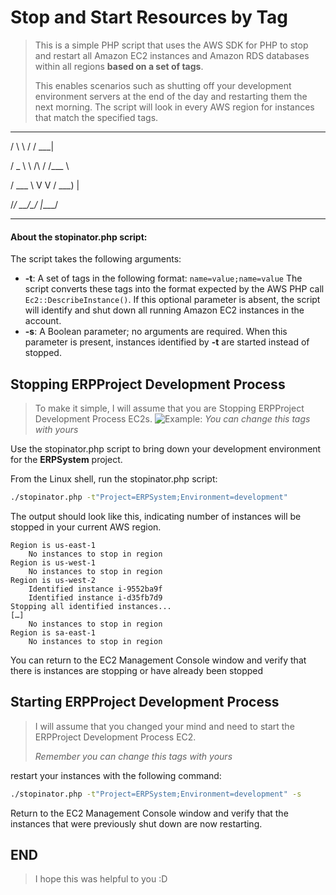 # Stop and Start Resources by Tag
 

> This is a simple PHP script that uses the AWS SDK for PHP to stop and restart all Amazon EC2 instances and Amazon RDS databases within all regions **based on a set of tags**.
> 
> This enables scenarios such as shutting off your development environment servers at the end of the day and restarting them the next morning. 
> The script will look in every AWS region for instances that match the specified tags.

___ ______

/ \ \ / / ___|

/ _ \ \ /\ / /\___ \

/ ___ \ V V / ___) |

/_/ \_\_/\_/ |____/

  
------------
#### About  the stopinator.php script:

The script takes the following arguments:

-   **-t**: A set of tags in the following format: `name=value;name=value` The script converts these tags into the format expected by the AWS PHP call `Ec2::DescribeInstance()`. If this optional parameter is absent, the script will identify and shut down all running Amazon EC2 instances in the account.
-   **-s**: A Boolean parameter; no arguments are required. When this parameter is present, instances identified by **-t** are started instead of stopped.
  


## Stopping  ERPProject Development Process
> To make it simple, I will assume that you are Stopping ERPProject Development Process EC2s.
> ![Example:](https://drive.google.com/drive/folders/11hWrR1ha4U12iAHrmGNxVEpiRU2x89Oz?usp=sharing)
> *You can change this tags with yours*

Use the stopinator.php script to bring down your development environment for the **ERPSystem** project.

From the Linux shell, run the stopinator.php script:

```bash 
./stopinator.php -t"Project=ERPSystem;Environment=development"
```


The output should look like this, indicating number of instances will be stopped in your current AWS region.
```shell
Region is us-east-1 
	No instances to stop in region 
Region is us-west-1 
	No instances to stop in region 
Region is us-west-2 
	Identified instance i-9552ba9f 
	Identified instance i-d35fb7d9 
Stopping all identified instances... 
[…] 	
	No instances to stop in region 
Region is sa-east-1 
	No instances to stop in region
```
You can return to the EC2 Management Console window and verify that there is instances are stopping or have already been stopped


## Starting  ERPProject Development Process
>  I will assume that you changed your mind and need to start the ERPProject Development Process EC2.
> 
> *Remember you can change this tags with yours*

restart your instances with the following command:
```bash 
./stopinator.php -t"Project=ERPSystem;Environment=development" -s
```
  
Return to the EC2 Management Console window and verify that the instances that were previously shut down are now restarting.


 

## END
> I hope this was helpful to you :D

  